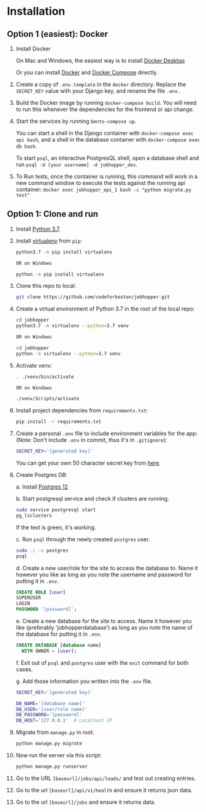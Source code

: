 # Installation

## Option 1 (easiest): Docker

1. Install Docker

   On Mac and Windows, the easiest way is to install [Docker Desktop](https://www.docker.com/products/docker-desktop)

   Or you can install [Docker](https://docs.docker.com/get-docker/) and [Docker Compose](https://docs.docker.com/compose/install/) directly.

2. Create a copy of `.env.template` in the `docker` directory. Replace the `SECRET_KEY` value with your Django key, and rename the file `.env.`

3. Build the Docker image by running `docker-compose build`. You will need to run this whenever the dependencies for the frontend or api change.

4. Start the services by running `bento-compose up`.

   You can start a shell in the Django container with `docker-compose exec api bash`, and a shell in the database container with `docker-compose exec db bash`.

   To start `psql`, an interactive PostgresQL shell, open a database shell and run `psql -U [your username] -d jobhopper_dev`.

5. To Run tests, once the container is running, this command will work in a new command window to execute the tests against the running api container:
`docker exec jobhopper_api_1 bash -c "python migrate.py test"`

## Option 1: Clone and run

1. Install [Python 3.7](https://www.python.org/downloads/release/python-378/).

2. Install [virtualenv](https://pypi.org/project/virtualenv/) from `pip`:

   ```sh
   python3.7 -m pip install virtualenv

   OR on Windows

   python -m pip install virtualenv
   ```

3. Clone this repo to local:
   ```sh
   git clone https://github.com/codeforboston/jobhopper.git
   ```
4. Create a virtual environment of Python 3.7 in the root of the local repo:

   ```sh
   cd jobhopper
   python3.7 -m virtualenv --python=3.7 venv

   OR on Windows

   cd jobhopper
   python -m virtualenv --python=3.7 venv
   ```

5. Activate venv:

   ```sh
   . ./venv/bin/activate

   OR on Windows

   ./venv/Scripts/activate
   ```

6. Install project dependencies from `requirements.txt`:
   ```sh
   pip install -r requirements.txt
   ```
7. Create a personal `.env` file to include environment variables for the app:
   (Note: Don't include `.env` in commit, thus it's in `.gitignore`):

   ```sh
   SECRET_KEY='[generated key]'
   ```

   You can get your own 50 character secret key from [here](https://miniwebtool.com/django-secret-key-generator/).

8. Create Postgres DB:

   a. Install [Postgres 12](https://www.postgresql.org/download/)

   b. Start postgresql service and check if clusters are running.

   ```sh
   sudo service postgresql start
   pg_lsclusters
   ```

   If the text is green, it's working.

   c. Run `psql` through the newly created `postgres` user.

   ```sh
   sudo -i -u postgres
   psql
   ```

   d. Create a new user/role for the site to access the database to. Name it
   however you like as long as you note the username and password for putting
   it in `.env`.

   ```sql
   CREATE ROLE [user]
   SUPERUSER
   LOGIN
   PASSWORD '[password]';
   ```

   e. Create a new database for the site to access. Name it however you like
   (preferably 'jobhopperdatabase') as long as you note the name of the
   database for putting it in `.env`.

   ```sql
   CREATE DATABASE [database name]
     WITH OWNER = [user];
   ```

   f. Exit out of `psql` and `postgres` user with the `exit` command for both
   cases.

   g. Add those information you written into the `.env` file.

   ```sh
   SECRET_KEY='[generated key]'

   DB_NAME='[database name]'
   DB_USER='[user/role name]'
   DB_PASSWORD='[password]'
   DB_HOST='127.0.0.1'  # Localhost IP
   ```

9. Migrate from `manage.py` in root.

   ```sh
   python manage.py migrate
   ```

10. Now run the server via this script:

    ```sh
    python manage.py runserver
    ```

11. Go to the URL `[baseurl]/jobs/api/leads/` and test out creating entries.
12. Go to the url `[baseurl]/api/v1/health` and ensure it returns json data.
13. Go to the url `[baseurl]/jobs` and ensure it returns data.
